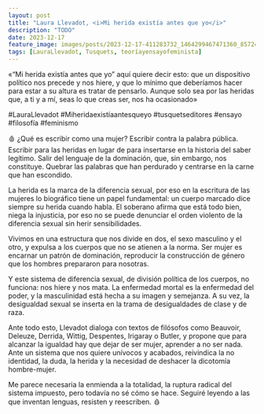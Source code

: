 ```yaml
---
layout: post
title: "Laura Llevadot, <i>Mi herida existía antes que yo</i>"
description: "TODO"
date: 2023-12-17
feature_image: images/posts/2023-12-17-411283732_1464299467471360_8572489361637154669_n_18000086945351768.heic
tags: [LauraLlevadot, Tusquets, teoríayensayofeminista]
---
```


«“Mi herida existía antes que yo” aquí quiere decir esto: que un dispositivo político nos precede y nos hiere, y que lo mínimo que deberíamos hacer para estar a su altura es tratar de pensarlo. Aunque solo sea por las heridas que, a ti y a mí, seas lo que creas ser, nos ha ocasionado»
<!--more-->

#LauraLlevadot #Miheridaexistíaantesqueyo #tusquetseditores #ensayo #filosofía #feminismo

🩸 ¿Qué es escribir como una mujer? Escribir contra la palabra pública. Escribir para las heridas en lugar de para insertarse en la historia del saber legítimo. Salir del lenguaje de la dominación, que, sin embargo, nos constituye. Quebrar las palabras que han perdurado y centrarse en la carne que han escondido.

La herida es la marca de la diferencia sexual, por eso en la escritura de las mujeres lo biográfico tiene un papel fundamental: un cuerpo marcado dice siempre su herida cuando habla. El soberano afirma que está todo bien, niega la injusticia, por eso no se puede denunciar el orden violento de la diferencia sexual sin herir sensibilidades. 

Vivimos en una estructura que nos divide en dos, el sexo masculino y el otro, y expulsa a los cuerpos que no se atienen a la norma. Ser mujer es encarnar un patrón de dominación, reproducir la construcción de género que los hombres prepararon para nosotras.

Y este sistema de diferencia sexual, de división política de los cuerpos, no funciona: nos hiere y nos mata. La enfermedad mortal es la enfermedad del poder, y la masculinidad está hecha a su imagen y semejanza. A su vez, la desigualdad sexual se inserta en la trama de desigualdades de clase y de raza.

Ante todo esto, Llevadot dialoga con textos de filósofos como Beauvoir, Deleuze, Derrida, Wittig, Despentes, Irigaray o Butler, y propone que para alcanzar la igualdad hay que dejar de ser mujer, aprender a no ser nada. Ante un sistema que nos quiere unívocos y acabados, reivindica la no identidad, la duda, la herida y la necesidad de deshacer la dicotomía hombre-mujer. 

Me parece necesaria la enmienda a la totalidad, la ruptura radical del sistema impuesto, pero todavía no sé cómo se hace. Seguiré leyendo a las que inventan lenguas, resisten y reescriben. 🩸
